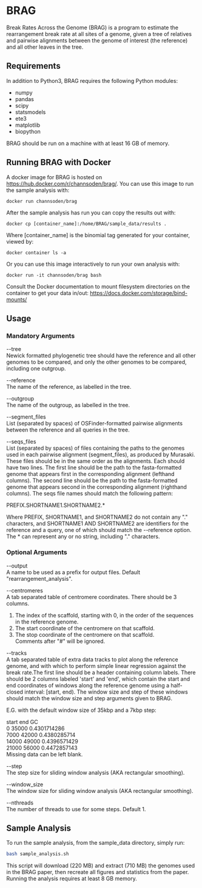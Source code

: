 # BRAG

Break Rates Across the Genome (BRAG) is a program to estimate the rearrangement break rate at all sites of a genome, given a tree of relatives and pairwise alignments between the genome of interest (the reference) and all other leaves in the tree.

## Requirements

In addition to Python3, BRAG requires the following Python modules:

- numpy  
- pandas  
- scipy  
- statsmodels  
- ete3  
- matplotlib  
- biopython  

BRAG should be run on a machine with at least 16 GB of memory.

## Running BRAG with Docker

A docker image for BRAG is hosted on https://hub.docker.com/r/channsoden/brag/. You can use this image to run the sample analysis with:

```docker run channsoden/brag```

After the sample analysis has run you can copy the results out with:

```docker cp [container_name]:/home/BRAG/sample_data/results .```

Where [container_name] is the binomial tag generated for your container, viewed by:

```docker container ls -a```

Or you can use this image interactively to run your own analysis with:

```docker run -it channsoden/brag bash```

Consult the Docker documentation to mount filesystem directories on the container to get your data in/out: https://docs.docker.com/storage/bind-mounts/


## Usage

### Mandatory Arguments
--tree  
Newick formatted phylogenetic tree should have the reference and all other genomes to be compared, and only the other genomes to be compared, including one outgroup.

--reference  
The name of the reference, as labelled in the tree.

--outgroup  
The name of the outgroup, as labelled in the tree.

--segment_files  
List (separated by spaces) of OSFinder-formatted pairwise alignments between the reference and all queries in the tree.

--seqs_files  
List (separated by spaces) of files containing the paths to the genomes used in each pairwise alignment (segment_files), as produced by Murasaki. These files should be in the same order as the alignments. Each should have two lines. The first line should be the path to the fasta-formatted genome that appears first in the corresponding alignment (lefthand columns). The second line should be the path to the fasta-formatted genome that appears second in the corresponding alignment (righthand columns). The seqs file names should match the following pattern:

PREFIX.SHORTNAME1.SHORTNAME2.*

Where PREFIX, SHORTNAME1, and SHORTNAME2 do not contain any "." characters, and SHORTNAME1 AND SHORTNAME2 are identifiers for the reference and a query, one of which should match the --reference option. The * can represent any or no string, including "." characters.

### Optional Arguments
--output  
A name to be used as a prefix for output files. Default "rearrangement_analysis".

--centromeres  
A tab separated table of centromere coordinates. There should be 3 columns.
1. The index of the scaffold, starting with 0, in the order of the sequences
   in the reference genome.
2. The start coordinate of the centromere on that scaffold.
3. The stop coordinate of the centromere on that scaffold.  
Comments after "#" will be ignored.

--tracks  
A tab separated table of extra data tracks to plot along the reference genome, and with which to perform simple linear regression against the break rate.The first line should be a header containing column labels. There should be 2 columns labeled 'start' and 'end', which contain the start and end coordinates of windows along the reference genome using a half-closed interval: [start, end). The window
size and step of these windows should match the window size and step arguments given to BRAG.

E.G. with the default window size of 35kbp and a 7kbp step:

start	end	GC  
0	35000	0.4301714286  
7000	42000	0.4380285714  
14000	49000	0.4396571429  
21000	56000	0.4472857143  
Missing data can be left blank.

--step  
The step size for sliding window analysis (AKA rectangular smoothing).

--window_size  
The window size for sliding window analysis (AKA rectangular smoothing).

--nthreads  
The number of threads to use for some steps. Default 1.

## Sample Analysis

To run the sample analysis, from the sample_data directory, simply run:

```bash
bash sample_analysis.sh
```

This script will download (220 MB) and extract (710 MB) the genomes used in the BRAG paper, then recreate all figures and statistics from the paper. Running the analysis requires at least 8 GB memory.

